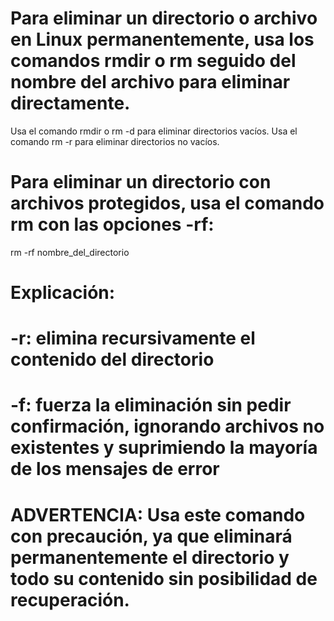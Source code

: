 # Para eliminar un directorio o archivo en Linux permanentemente, usa los comandos rmdir o rm seguido del nombre del archivo para eliminar directamente.
Usa el comando rmdir o rm -d para eliminar directorios vacíos.
Usa el comando rm -r para eliminar directorios no vacíos.

# Para eliminar un directorio con archivos protegidos, usa el comando rm con las opciones -rf:
rm -rf nombre_del_directorio

# Explicación:
# -r: elimina recursivamente el contenido del directorio
# -f: fuerza la eliminación sin pedir confirmación, ignorando archivos no existentes y suprimiendo la mayoría de los mensajes de error

# ADVERTENCIA: Usa este comando con precaución, ya que eliminará permanentemente el directorio y todo su contenido sin posibilidad de recuperación.
